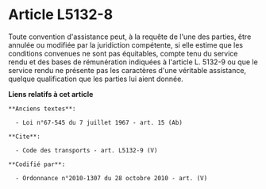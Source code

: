 # Article L5132-8

Toute convention d'assistance peut, à la requête de l'une des parties, être annulée ou modifiée par la juridiction
compétente, si elle estime que les conditions convenues ne sont pas équitables, compte tenu du service rendu et des bases de
rémunération indiquées à l'article L. 5132-9 ou que le service rendu ne présente pas les caractères d'une véritable
assistance, quelque qualification que les parties lui aient donnée.

**Liens relatifs à cet article**

	**Anciens textes**:

	  - Loi n°67-545 du 7 juillet 1967 - art. 15 (Ab)

	**Cite**:

	  - Code des transports - art. L5132-9 (V)

	**Codifié par**:

	  - Ordonnance n°2010-1307 du 28 octobre 2010 - art. (V)
